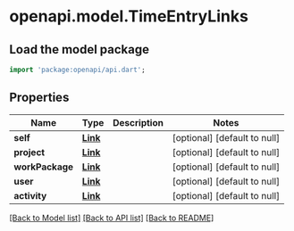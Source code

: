 # openapi.model.TimeEntryLinks

## Load the model package
```dart
import 'package:openapi/api.dart';
```

## Properties
Name | Type | Description | Notes
------------ | ------------- | ------------- | -------------
**self** | [**Link**](Link.md) |  | [optional] [default to null]
**project** | [**Link**](Link.md) |  | [optional] [default to null]
**workPackage** | [**Link**](Link.md) |  | [optional] [default to null]
**user** | [**Link**](Link.md) |  | [optional] [default to null]
**activity** | [**Link**](Link.md) |  | [optional] [default to null]

[[Back to Model list]](../README.md#documentation-for-models) [[Back to API list]](../README.md#documentation-for-api-endpoints) [[Back to README]](../README.md)


